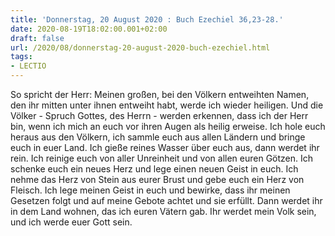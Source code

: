 ```yaml
---
title: 'Donnerstag, 20 August 2020 : Buch Ezechiel 36,23-28.'
date: 2020-08-19T18:02:00.001+02:00
draft: false
url: /2020/08/donnerstag-20-august-2020-buch-ezechiel.html
tags: 
- LECTIO
---
```


So spricht der Herr: Meinen großen, bei den Völkern entweihten Namen, den ihr mitten unter ihnen entweiht habt, werde ich wieder heiligen. Und die Völker - Spruch Gottes, des Herrn - werden erkennen, dass ich der Herr bin, wenn ich mich an euch vor ihren Augen als heilig erweise. Ich hole euch heraus aus den Völkern, ich sammle euch aus allen Ländern und bringe euch in euer Land. Ich gieße reines Wasser über euch aus, dann werdet ihr rein. Ich reinige euch von aller Unreinheit und von allen euren Götzen. Ich schenke euch ein neues Herz und lege einen neuen Geist in euch. Ich nehme das Herz von Stein aus eurer Brust und gebe euch ein Herz von Fleisch. Ich lege meinen Geist in euch und bewirke, dass ihr meinen Gesetzen folgt und auf meine Gebote achtet und sie erfüllt. Dann werdet ihr in dem Land wohnen, das ich euren Vätern gab. Ihr werdet mein Volk sein, und ich werde euer Gott sein.